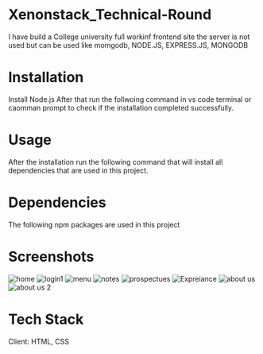 # Xenonstack_Technical-Round
I have build a College university full workinf frontend site the server is not used but can be used like momgodb, NODE.JS, EXPRESS.JS, MONGODB

# Installation
Install Node.js After that run the follwoing command in vs code terminal or caomman prompt to check if the installation completed successfully.

# Usage
After the installation run the following command that will install all dependencies that are used in this project.

# Dependencies
The following npm packages are used in this project

# Screenshots
![home](https://user-images.githubusercontent.com/104151198/196851935-575e0644-18ff-42ee-9ad9-956cf6e57dc7.PNG)
![login1](https://user-images.githubusercontent.com/104151198/196851948-a46de469-a13a-4445-80d6-f100684ca5fe.PNG)
![menu](https://user-images.githubusercontent.com/104151198/196851953-f59287e9-40bc-4dbf-af72-31052dd266e9.PNG)
![notes](https://user-images.githubusercontent.com/104151198/196851959-28fe276f-e1da-456e-870f-43278cd4763d.PNG)
![prospectues](https://user-images.githubusercontent.com/104151198/196851970-c9275dc7-86ff-40ed-abb9-31b8075753be.PNG)
![Expreiance](https://user-images.githubusercontent.com/104151198/196851983-dad2f28e-1094-4e63-994c-fdbca28c820e.PNG)
![about us](https://user-images.githubusercontent.com/104151198/196851987-c8eb2a3c-93a8-482b-818a-762886364b48.PNG)
![about us 2](https://user-images.githubusercontent.com/104151198/196851992-3c3cf4bf-3283-4ffe-aec3-8f9494718b2d.PNG)

# Tech Stack
Client: HTML, CSS
